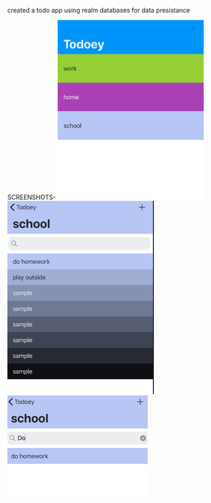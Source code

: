 created a todo app using realm databases for data presistance

SCREENSHOTS-
![ ](screenshots/screen1.png)     ![ ](screenshots/screen2.png)      ![ ](screenshots/screen3.png)

